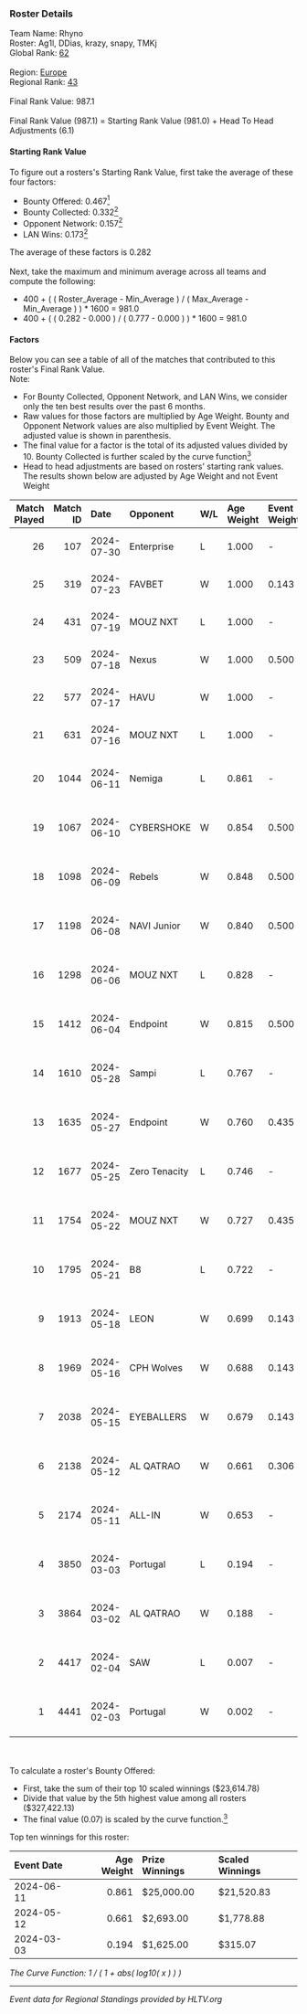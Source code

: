 ### Roster Details<br />
Team Name: Rhyno<br />
Roster: Ag1l, DDias, krazy, snapy, TMKj<br />
Global Rank: [62](../standings_global.md)<br />
<br />
Region: [Europe]( ../standings_europe.md)<br />
Regional Rank: [43]( ../standings_europe.md)<br />
<br />
Final Rank Value:  987.1<br />
<br />
Final Rank Value (987.1) = Starting Rank Value (981.0) + Head To Head Adjustments (6.1)<br />

#### Starting Rank Value<br />
To figure out a rosters's Starting Rank Value, first take the average of these four factors:<br />
- Bounty Offered: 0.467[<sup>1</sup>](#table2)
- Bounty Collected: 0.332[<sup>2</sup>](#table1)
- Opponent Network: 0.157[<sup>2</sup>](#table1)
- LAN Wins: 0.173[<sup>2</sup>](#table1)

The average of these factors is 0.282<br />
<br />
Next, take the maximum and minimum average across all teams and compute the following:<br />
- 400 + ( ( Roster_Average - Min_Average ) / ( Max_Average - Min_Average ) ) * 1600 = 981.0
- 400 + ( ( 0.282 - 0.000 ) / ( 0.777 - 0.000 ) ) * 1600 = 981.0


#### Factors<br />
Below you can see a table of all of the matches that contributed to this roster's Final Rank Value.<br />
Note:<br />

- For Bounty Collected, Opponent Network, and LAN Wins, we consider only the ten best results over the past 6 months.
- Raw values for those factors are multiplied by Age Weight. Bounty and Opponent Network values are also multiplied by Event Weight. The adjusted value is shown in parenthesis.
- The final value for a factor is the total of its adjusted values divided by 10. Bounty Collected is further scaled by the curve function[<sup>3</sup>](#curveFunction)
- Head to head adjustments are based on rosters' starting rank values. The results shown below are adjusted by Age Weight and not Event Weight
<span id="table1"></span><br />


| Match Played | Match ID | Date       | Opponent      | W/L | Age Weight | Event Weight | Bounty Collected | Opponent Network | LAN Wins  | H2H Adj. | Roster                                 |
| -: | -: | :- | :- | :- | :- | :- | :- | :- | :- | -: | :- |
|           26 |      107 | 2024-07-30 | Enterprise    | L   | 1.000      | -            | -                | -                | -         |   -18.06 | Ag1l, DDias, krazy, snapy, TMKj        |
|           25 |      319 | 2024-07-23 | FAVBET        | W   | 1.000      | 0.143        | 0.003 (0.000)    | 0.343 (0.049)    | 0 (0.000) |     9.66 | Ag1l, DDias, krazy, snapy, TMKj        |
|           24 |      431 | 2024-07-19 | MOUZ NXT      | L   | 1.000      | -            | -                | -                | -         |   -12.10 | Ag1l, DDias, krazy, snapy, TMKj        |
|           23 |      509 | 2024-07-18 | Nexus         | W   | 1.000      | 0.500        | 0.014 (0.007)    | 0.504 (0.252)    | 0 (0.000) |     6.63 | Ag1l, DDias, krazy, snapy, TMKj        |
|           22 |      577 | 2024-07-17 | HAVU          | W   | 1.000      | -            | -                | -                | 0 (0.000) |     5.52 | Ag1l, DDias, krazy, snapy, TMKj        |
|           21 |      631 | 2024-07-16 | MOUZ NXT      | L   | 1.000      | -            | -                | -                | -         |   -12.48 | Ag1l, DDias, krazy, snapy, TMKj        |
|           20 |     1044 | 2024-06-11 | Nemiga        | L   | 0.861      | -            | -                | -                | -         |    -8.49 | DDias, krazy, renatoohaxx, snapy, TMKj |
|           19 |     1067 | 2024-06-10 | CYBERSHOKE    | W   | 0.854      | 0.500        | 0.040 (0.017)    | 0.348 (0.149)    | 0 (0.000) |     8.89 | DDias, krazy, renatoohaxx, snapy, TMKj |
|           18 |     1098 | 2024-06-09 | Rebels        | W   | 0.848      | 0.500        | 0.040 (0.017)    | 0.635 (0.269)    | 0 (0.000) |    14.68 | DDias, krazy, renatoohaxx, snapy, TMKj |
|           17 |     1198 | 2024-06-08 | NAVI Junior   | W   | 0.840      | 0.500        | -                | 0.091 (0.038)    | 0 (0.000) |     2.45 | DDias, krazy, renatoohaxx, snapy, TMKj |
|           16 |     1298 | 2024-06-06 | MOUZ NXT      | L   | 0.828      | -            | -                | -                | -         |    -8.66 | DDias, krazy, renatoohaxx, snapy, TMKj |
|           15 |     1412 | 2024-06-04 | Endpoint      | W   | 0.815      | 0.500        | 0.012 (0.005)    | 0.555 (0.226)    | 0 (0.000) |    10.09 | DDias, krazy, renatoohaxx, snapy, TMKj |
|           14 |     1610 | 2024-05-28 | Sampi         | L   | 0.767      | -            | -                | -                | -         |   -15.13 | DDias, krazy, renatoohaxx, snapy, TMKj |
|           13 |     1635 | 2024-05-27 | Endpoint      | W   | 0.760      | 0.435        | 0.012 (0.004)    | 0.555 (0.183)    | -         |     9.57 | DDias, krazy, renatoohaxx, snapy, TMKj |
|           12 |     1677 | 2024-05-25 | Zero Tenacity | L   | 0.746      | -            | -                | -                | -         |    -9.39 | DDias, krazy, renatoohaxx, snapy, TMKj |
|           11 |     1754 | 2024-05-22 | MOUZ NXT      | W   | 0.727      | 0.435        | 0.141 (0.044)    | 1.000 (0.316)    | -         |    12.58 | DDias, krazy, renatoohaxx, snapy, TMKj |
|           10 |     1795 | 2024-05-21 | B8            | L   | 0.722      | -            | -                | -                | -         |    -7.28 | DDias, krazy, renatoohaxx, snapy, TMKj |
|            9 |     1913 | 2024-05-18 | LEON          | W   | 0.699      | 0.143        | 0.007 (0.001)    | -                | -         |     3.50 | DDias, krazy, renatoohaxx, snapy, TMKj |
|            8 |     1969 | 2024-05-16 | CPH Wolves    | W   | 0.688      | 0.143        | -                | 0.360 (0.035)    | -         |     5.29 | DDias, krazy, renatoohaxx, snapy, TMKj |
|            7 |     2038 | 2024-05-15 | EYEBALLERS    | W   | 0.679      | 0.143        | 0.006 (0.001)    | 0.513 (0.050)    | -         |     7.88 | DDias, krazy, renatoohaxx, snapy, TMKj |
|            6 |     2138 | 2024-05-12 | AL QATRAO     | W   | 0.661      | 0.306        | 0.004 (0.001)    | -                | 1 (0.661) |     3.55 | DDias, krazy, renatoohaxx, snapy, TMKj |
|            5 |     2174 | 2024-05-11 | ALL-IN        | W   | 0.653      | -            | -                | -                | 1 (0.653) |     1.55 | DDias, krazy, renatoohaxx, snapy, TMKj |
|            4 |     3850 | 2024-03-03 | Portugal      | L   | 0.194      | -            | -                | -                | -         |    -5.10 | DDias, krazy, renatoohaxx, snapy, TMKj |
|            3 |     3864 | 2024-03-02 | AL QATRAO     | W   | 0.188      | -            | -                | -                | 1 (0.188) |     0.96 | DDias, krazy, renatoohaxx, snapy, TMKj |
|            2 |     4417 | 2024-02-04 | SAW           | L   | 0.007      | -            | -                | -                | -         |    -0.06 | DDias, krazy, renatoohaxx, snapy, TMKj |
|            1 |     4441 | 2024-02-03 | Portugal      | W   | 0.002      | -            | -                | -                | -         |     0.01 | DDias, krazy, renatoohaxx, snapy, TMKj |

<br />
<span id="table2"></span><br />
To calculate a roster's Bounty Offered:<br />

- First, take the sum of their top 10 scaled winnings ($23,614.78)
- Divide that value by the 5th highest value among all rosters ($327,422.13)
- The final value (0.07) is scaled by the curve function.[<sup>3</sup>](#curveFunction)

Top ten winnings for this roster:<br />

| Event Date | Age Weight | Prize Winnings | Scaled Winnings |
| :- | -: | :- | :- |
| 2024-06-11 |      0.861 | $25,000.00     | $21,520.83      |
| 2024-05-12 |      0.661 | $2,693.00      | $1,778.88       |
| 2024-03-03 |      0.194 | $1,625.00      | $315.07         |


<span id="curveFunction"></span>_The Curve Function: 1 / ( 1 + abs( log10( x ) ) )_<br />

---
_Event data for Regional Standings provided by HLTV.org_<br />

